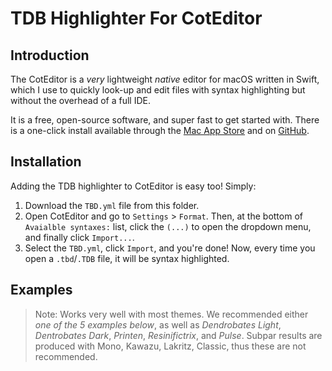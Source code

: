# TDB Highlighter For CotEditor

## Introduction
The CotEditor is a _very_ lightweight _native_ editor for macOS written in Swift, which I use to quickly look-up and edit files with syntax highlighting but without the overhead of a full IDE. 

It is a free, open-source software, and super fast to get started with. There is a one-click install available through the [Mac App Store](https://itunes.apple.com/us/app/coteditor/id1024640650?mt=12) and on [GitHub](https://github.com/coteditor/CotEditor/tree/main).

## Installation

Adding the TDB highlighter to CotEditor is easy too! Simply:
1. Download the `TBD.yml` file from this folder.
2. Open CotEditor and go to `Settings` > `Format`. Then, at the bottom of `Avaialble syntaxes:` list, click the `(...)` to open the dropdown menu, and finally click `Import...`.
3. Select the `TBD.yml`, click `Import`, and you're done! Now, every time you open a `.tbd`/`.TDB` file, it will be syntax highlighted.

## Examples

> Note: Works very well with most themes. We recommended either *one of the 5 examples below*, as well as *Dendrobates Light*, *Dentrobates Dark*, *Printen*, *Resinifictrix*, and *Pulse*. Subpar results are produced with Mono, Kawazu, Lakritz, Classic, thus these are not recommended.

### 